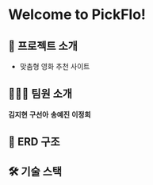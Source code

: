 # Welcome to PickFlo!



## 🎥 프로젝트 소개

- 맞춤형 영화 추천 사이트

## 🧑‍🤝‍🧑 팀원 소개

**김지현** **구선아** **송예진** **이정희**

## 📂 ERD 구조

## 🛠️ 기술 스택


